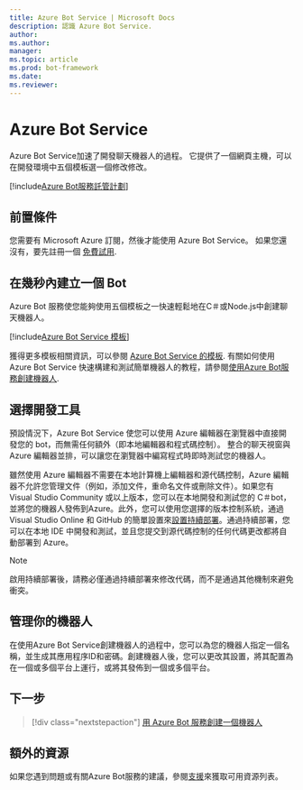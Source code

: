 ```yaml
---
title: Azure Bot Service | Microsoft Docs
description: 認識 Azure Bot Service.
author: 
ms.author: 
manager: 
ms.topic: article
ms.prod: bot-framework
ms.date: 
ms.reviewer: 
---
```


# Azure Bot Service

Azure Bot Service加速了開發聊天機器人的過程。 它提供了一個網頁主機，可以在開發環境中五個模板選一個修改修改。

[!include[Azure Bot服務託管計劃](~/includes/snippet-abs-hosting-plans.md)] 

## 前置條件

您需要有 Microsoft Azure 訂閱，然後才能使用 Azure Bot Service。 如果您還沒有，要先註冊一個 <a href="https://azure.microsoft.com/en-us/free/" target="_blank">免費試用</a>.

## 在幾秒內建立一個 Bot

Azure Bot 服務使您能夠使用五個模板之一快速輕鬆地在C＃或Node.js中創建聊天機器人。

[!include[Azure Bot Service 模板](~/includes/snippet-abs-templates.md)] 

獲得更多模板相關資訊，可以參閱 [Azure Bot Service 的模板](azure-bot-service-templates.md). 
有關如何使用 Azure Bot Service 快速構建和測試簡單機器人的教程，請參閱[使用Azure Bot服務創建機器人](azure-bot-service-quickstart.md).

## 選擇開發工具

預設情況下，Azure Bot Service 使您可以使用 Azure 編輯器在瀏覽器中直接開發您的 bot，而無需任何額外（即本地編輯器和程式碼控制）。
整合的聊天視窗與 Azure 編輯器並排，可以讓您在瀏覽器中編寫程式時即時測試您的機器人。

雖然使用 Azure 編輯器不需要在本地計算機上編輯器和源代碼控制，Azure 編輯器不允許您管理文件（例如，添加文件，重命名文件或刪除文件）。如果您有Visual Studio Community 或以上版本，您可以在本地開發和測試您的 C＃bot，並將您的機器人發佈到Azure。此外，您可以使用您選擇的版本控制系統，通過 Visual Studio Online 和 GitHub 的簡單設置來[設置持續部署](azure-bot-service-continuous-deployment.md)。通過持續部署，您可以在本地 IDE 中開發和測試，並且您提交到源代碼控制的任何代碼更改都將自動部署到 Azure。

> [!NOTE]
> 啟用持續部署後，請務必僅通過持續部署來修改代碼，而不是通過其他機制來避免衝突。

## 管理你的機器人

在使用Azure Bot Service創建機器人的過程中，您可以為您的機器人指定一個名稱，並生成其應用程序ID和密碼。創建機器人後，您可以更改其設置，將其配置為在一個或多個平台上運行，或將其發佈到一個或多個平台。

## 下一步

> [!div class="nextstepaction"]
> [用 Azure Bot  服務創建一個機器人](azure-bot-service-quickstart.md)


## 額外的資源

如果您遇到問題或有關Azure Bot服務的建議，參閱[支援](resources-support.md)來獲取可用資源列表。
